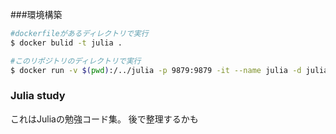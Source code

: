 ###環境構築

``` bash
#dockerfileがあるディレクトリで実行
$ docker bulid -t julia .

#このリポジトリのディレクトリで実行
$ docker run -v $(pwd):/../julia -p 9879:9879 -it --name julia -d julia
```

### Julia study

これはJuliaの勉強コード集。
後で整理するかも
